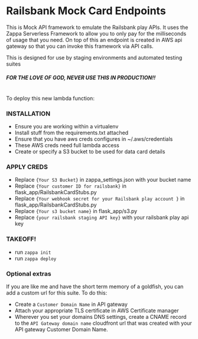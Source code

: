 # Railsbank Mock Card Endpoints
This is Mock API framework to emulate the Railsbank play APIs.
It uses the Zappa Serverless Framework to allow you to only pay for the milliseconds of usage that you need.
On top of this an endpoint is created in AWS api gateway so that you can invoke this framework via API calls.

This is designed for use by staging environments and automated testing suites
##### FOR THE LOVE OF GOD, NEVER USE THIS IN PRODUCTION!!
#
#
To deploy this new lambda function:
### INSTALLATION
* Ensure you are working within a virtualenv
* Install stuff from the requirements.txt attached
* Ensure that you have aws creds configures in ~/.aws/credentials
* These AWS creds need full lambda access
* Create or specify a S3 bucket to be used for data card details

### APPLY CREDS
* Replace `{Your S3 Bucket}` in zappa_settings.json with your bucket name
* Replace `{Your customer ID for railsbank}` in flask_app/RailsbankCardStubs.py
* Replace `{Your webhook secret for your Railsbank play account }` in flask_app/RailsbankCardStubs.py
* Replace `{Your s3 bucket name}` in flask_app/s3.py
* Replace `{your railsbank staging API key}` with your railsbank play api key


### TAKEOFF!
* run `zappa init`
* run `zappa deploy`

### Optional extras
If you are like me and have the short term memory of a goldfish, you can add a custom url for this suite.
To do this:
* Create a `Customer Domain Name` in API gateway
* Attach your appropriate TLS certificate in AWS Certificate manager
* Wherever you set your domains DNS settings, create a CNAME record to the `API Gateway domain name` cloudfront url that was created with your API gateway Customer Domain Name.
